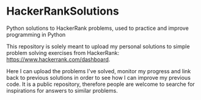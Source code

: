 # HackerRankSolutions
Python solutions to HackerRank problems, used to practice and improve programming in Python

This repository is solely meant to upload my personal solutions to simple problem solving exercises from HackerRank: https://www.hackerrank.com/dashboard.

Here I can upload the problems I've solved, monitor my progress and link back to previous solutions in order to see how I can improve my previous code.
It is a public repository, therefore people are welcome to searche for inspirations for answers to similar problems.
